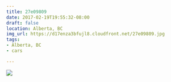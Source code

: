```yaml
---
title: 27e09809
date: 2017-02-19T19:55:32-08:00
draft: false
location: Alberta, BC
img_url: https://d17enza3bfujl8.cloudfront.net/27e09809.jpg
tags:
- Alberta, BC
- cars

---
```


![](https://d17enza3bfujl8.cloudfront.net/27e09809.jpg)
